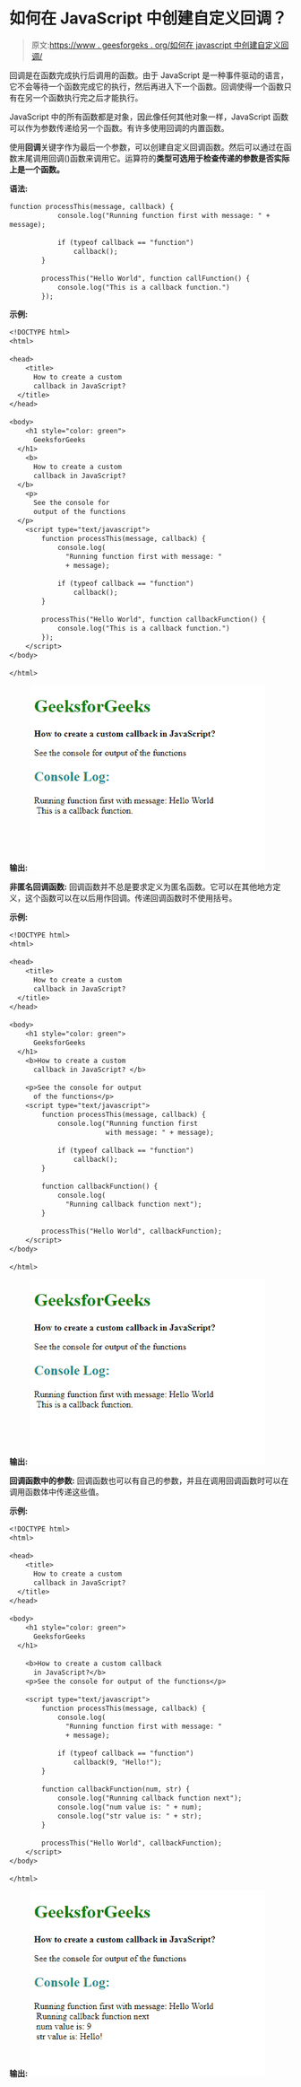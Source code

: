 # 如何在 JavaScript 中创建自定义回调？

> 原文:[https://www . geesforgeks . org/如何在 javascript 中创建自定义回调/](https://www.geeksforgeeks.org/how-to-create-a-custom-callback-in-javascript/)

回调是在函数完成执行后调用的函数。由于 JavaScript 是一种事件驱动的语言，它不会等待一个函数完成它的执行，然后再进入下一个函数。回调使得一个函数只有在另一个函数执行完之后才能执行。

JavaScript 中的所有函数都是对象，因此像任何其他对象一样，JavaScript 函数可以作为参数传递给另一个函数。有许多使用回调的内置函数。

使用**回调**关键字作为最后一个参数，可以创建自定义回调函数。然后可以通过在函数末尾调用回调()函数来调用它。运算符的**类型可选用于检查传递的参数是否实际上是一个函数。**

**语法:**

```
function processThis(message, callback) {
            console.log("Running function first with message: " + message);

            if (typeof callback == "function")
                callback();
        }

        processThis("Hello World", function callFunction() {
            console.log("This is a callback function.")
        });
```

**示例:**

```
<!DOCTYPE html>
<html>

<head>
    <title>
      How to create a custom 
      callback in JavaScript? 
  </title>
</head>

<body>
    <h1 style="color: green">
      GeeksforGeeks
  </h1>
    <b>
      How to create a custom 
      callback in JavaScript? 
  </b>
    <p>
      See the console for 
      output of the functions
  </p>
    <script type="text/javascript">
        function processThis(message, callback) {
            console.log(
              "Running function first with message: "
              + message);

            if (typeof callback == "function")
                callback();
        }

        processThis("Hello World", function callbackFunction() {
            console.log("This is a callback function.")
        });
    </script>
</body>

</html>
```

**输出:**
![normal-callback](img/0efd8c8ca42909d8c716864c704c7244.png)

**非匿名回调函数:**
回调函数并不总是要求定义为匿名函数。它可以在其他地方定义，这个函数可以在以后用作回调。传递回调函数时不使用括号。

**示例:**

```
<!DOCTYPE html>
<html>

<head>
    <title>
      How to create a custom 
      callback in JavaScript?
  </title>
</head>

<body>
    <h1 style="color: green">
      GeeksforGeeks
  </h1>
    <b>How to create a custom
      callback in JavaScript? </b>

    <p>See the console for output 
      of the functions</p>
    <script type="text/javascript">
        function processThis(message, callback) {
            console.log("Running function first
                        with message: " + message);

            if (typeof callback == "function")
                callback();
        }

        function callbackFunction() {
            console.log(
              "Running callback function next");
        }

        processThis("Hello World", callbackFunction);
    </script>
</body>

</html>
```

**输出:**
![separate-callback](img/a11b787dab654ea07b0cd7d685cf1a39.png)

**回调函数中的参数:**
回调函数也可以有自己的参数，并且在调用回调函数时可以在调用函数体中传递这些值。

**示例:**

```
<!DOCTYPE html>
<html>

<head>
    <title>
      How to create a custom 
      callback in JavaScript?
  </title>
</head>

<body>
    <h1 style="color: green">
      GeeksforGeeks
  </h1>

    <b>How to create a custom callback
      in JavaScript?</b>
    <p>See the console for output of the functions</p>

    <script type="text/javascript">
        function processThis(message, callback) {
            console.log(
              "Running function first with message: "
              + message);

            if (typeof callback == "function")
                callback(9, "Hello!");
        }

        function callbackFunction(num, str) {
            console.log("Running callback function next");
            console.log("num value is: " + num);
            console.log("str value is: " + str);
        }

        processThis("Hello World", callbackFunction);
    </script>
</body>

</html>
```

**输出:**
![arguments-callback](img/468a80cb89f88959a7adb86ed4cbfa91.png)